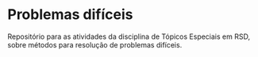 # Problemas difíceis

Repositório para as atividades da disciplina de Tópicos Especiais em RSD, sobre métodos para resolução de problemas difíceis.
